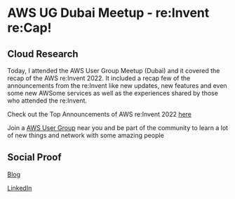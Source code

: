 # AWS UG Dubai Meetup - re:Invent re:Cap!

## Cloud Research

Today, I attended the AWS User Group Meetup (Dubai) and it covered the recap of the AWS re:Invent 2022. 
It included a recap few of the announcements from the re:Invent like new updates, new features and even some new AWSome services as well as the experiences shared by those who attended the re:Invent. 

Check out the Top Announcements of AWS re:Invent 2022 [here](https://aws.amazon.com/blogs/aws/top-announcements-of-aws-reinvent-2022/)

Join a [AWS User Group](https://aws.amazon.com/developer/community/usergroups/?community-user-groups-cards.sort-by=item.additionalFields.ugName&community-user-groups-cards.sort-order=asc&awsf.location=*all&awsf.category=*all) near you and be part of the community to learn a lot of new things and network with some amazing people

## Social Proof

[Blog](https://dev.to/aaditunni/aws-ug-dubai-meetup-reinvent-recap-2hga)

[LinkedIn](https://www.linkedin.com/posts/aaditunni_100daysofcloud-aws-cloud-activity-7026269700409933824-zlOr?utm_source=share&utm_medium=member_desktop)